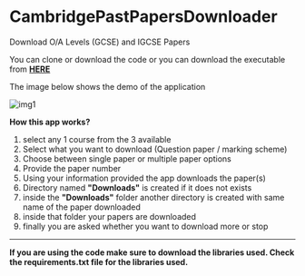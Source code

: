 # CambridgePastPapersDownloader
Download O/A Levels (GCSE) and IGCSE Papers

You can clone or download the code or you can download the executable from <b><a href="https://drive.google.com/file/d/1UCA0ZxL76QGgPL5CKveVNdJMUXhFfkWB/view?usp=sharing">HERE</a></b>

The image below shows the demo of the application

![img1](https://user-images.githubusercontent.com/49620321/67022963-76241d00-f11b-11e9-98f5-895eeaa0cfb8.jpg)


<b style="font-size=30">How this app works?</b>
  1) select any 1 course from the 3 available
  2) Select what you want to download (Question paper / marking scheme)
  3) Choose between single paper or multiple paper options 
  4) Provide the paper number 
  5) Using your information provided the app downloads the paper(s)
  6) Directory named <b>"Downloads"</b> is created if it does not exists
  7) inside the <b>"Downloads"</b> folder another directory is created with same name of the paper      downloaded
  8) inside that folder your papers are downloaded
  9) finally you are asked whether you want to download more or stop 
  
<hr>
  
<b>If you are using the code make sure to download the libraries used. Check the requirements.txt file for the libraries used.</b>
